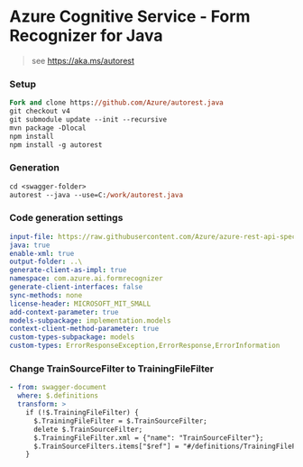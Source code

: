 # Azure Cognitive Service - Form Recognizer for Java

> see https://aka.ms/autorest

### Setup
```ps
Fork and clone https://github.com/Azure/autorest.java 
git checkout v4
git submodule update --init --recursive
mvn package -Dlocal
npm install
npm install -g autorest
```

### Generation
```ps
cd <swagger-folder>
autorest --java --use=C:/work/autorest.java
```

### Code generation settings
``` yaml
input-file: https://raw.githubusercontent.com/Azure/azure-rest-api-specs/master/specification/cognitiveservices/data-plane/FormRecognizer/preview/v2.0/FormRecognizer.json
java: true
enable-xml: true
output-folder: ..\
generate-client-as-impl: true
namespace: com.azure.ai.formrecognizer
generate-client-interfaces: false
sync-methods: none
license-header: MICROSOFT_MIT_SMALL
add-context-parameter: true
models-subpackage: implementation.models
context-client-method-parameter: true
custom-types-subpackage: models
custom-types: ErrorResponseException,ErrorResponse,ErrorInformation
```

### Change TrainSourceFilter to TrainingFileFilter
```yaml
- from: swagger-document
  where: $.definitions
  transform: >
    if (!$.TrainingFileFilter) {
      $.TrainingFileFilter = $.TrainSourceFilter;
      delete $.TrainSourceFilter;
      $.TrainingFileFilter.xml = {"name": "TrainSourceFilter"};
      $.TrainSourceFilters.items["$ref"] = "#/definitions/TrainingFileFilter";
    }
```
